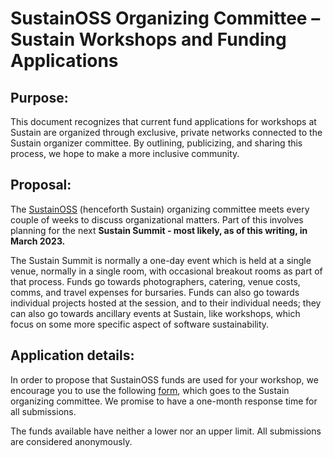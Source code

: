 # SustainOSS Organizing Committee – Sustain Workshops and Funding Applications

## Purpose:

This document recognizes that current fund applications for workshops at Sustain are organized through exclusive, private networks connected to the Sustain organizer committee. By outlining, publicizing, and sharing this process, we hope to make a more inclusive community. 

## Proposal:

The [SustainOSS](https://sustainoss.org/about/) (henceforth Sustain) organizing committee meets every couple of weeks to discuss organizational matters. Part of this involves planning for the next **Sustain Summit - most likely, as of this writing, in March 2023.** 

The Sustain Summit is normally a one-day event which is held at a single venue, normally in a single room, with occasional breakout rooms as part of that process. Funds go towards photographers, catering, venue costs, comms, and travel expenses for bursaries. Funds can also go towards individual projects hosted at the session, and to their individual needs; they can also go towards ancillary events at Sustain, like workshops, which focus on some more specific aspect of software sustainability. 

## Application details: 

In order to propose that SustainOSS funds are used for your workshop, we encourage you to use the following [form](https://forms.gle/Q9LsQwwD7tuk1hz16), which goes to the Sustain organizing committee. We promise to have a one-month response time for all submissions.

The funds available have neither a lower nor an upper limit. All submissions are considered anonymously. 
